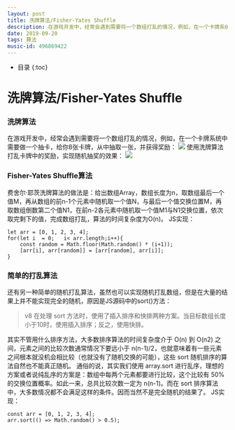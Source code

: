 ```yaml
---
layout: post
title: 洗牌算法/Fisher-Yates Shuffle
description: 在游戏开发中，经常会遇到需要将一个数组打乱的情况，例如，在一个卡牌系统中需要做一个抽卡，给你8张卡牌，从中抽取一张，并获得奖励：费舍尔·耶茨洗牌算法的做法是：给出数组Array，数组长度为n，取数组最后一个值M，再从数组的前n-1个元素中随机取一个值N，与最后一个值交换位置M，再取数组倒数第二个值N1，在前n-2各元素中随机取一个值M1与N1交换位置，依次取完剩下的值，完成数组打乱，算法的时间复杂度为O(n)。
date: 2019-09-20
tags: 算法
music-id: 496869422
--- 
```

*  目录
{:toc}


# 洗牌算法/Fisher-Yates Shuffle
### 洗牌算法
在游戏开发中，经常会遇到需要将一个数组打乱的情况，例如，在一个卡牌系统中需要做一个抽卡，给你8张卡牌，从中抽取一张，并获得奖励：
![](https://es-blogimg.oss-cn-hangzhou.aliyuncs.com/img/20190920164546.png)
使用洗牌算法打乱卡牌中的奖励，实现随机抽奖的效果：
![](https://es-blogimg.oss-cn-hangzhou.aliyuncs.com/img/20190920164620.png)

### Fisher-Yates Shuffle算法
费舍尔·耶茨洗牌算法的做法是：给出数组Array，数组长度为n，取数组最后一个值M，再从数组的前n-1个元素中随机取一个值N，与最后一个值交换位置M，再取数组倒数第二个值N1，在前n-2各元素中随机取一个值M1与N1交换位置，依次取完剩下的值，完成数组打乱，算法的时间复杂度为O(n)。
JS实现：

```
let arr = [0, 1, 2, 3, 4];
for(let i  = 0;   i< arr.length;i++){
    const random = Math.floor(Math.random() * (i+1));
    [arr[i], arr[random]] = [arr[random], arr[i]];
}
```

### 简单的打乱算法
还有另一种简单的随机打乱算法，虽然也可以实现随机打乱数组，但是在大量的结果上并不能实现完全的随机，原因是JS源码中的sort()方法：
> v8 在处理 sort 方法时，使用了插入排序和快排两种方案。当目标数组长度小于10时，使用插入排序；反之，使用快排。

其实不管用什么排序方法，大多数排序算法的时间复杂度介于 O(n) 到 O(n2) 之间，元素之间的比较次数通常情况下要远小于 n(n-1)/2，也就意味着有一些元素之间根本就没机会相比较（也就没有了随机交换的可能），这些 sort 随机排序的算法自然也不能真正随机。 通俗的说，其实我们使用 array.sort 进行乱序，理想的方案或者说纯乱序的方案是：数组中每两个元素都要进行比较，这个比较有 50% 的交换位置概率。如此一来，总共比较次数一定为 n(n-1)。而在 sort 排序算法中，大多数情况都不会满足这样的条件。因而当然不是完全随机的结果了。
JS实现：

```
const arr = [0, 1, 2, 3, 4];
arr.sort(() => Math.random() > 0.5);
```